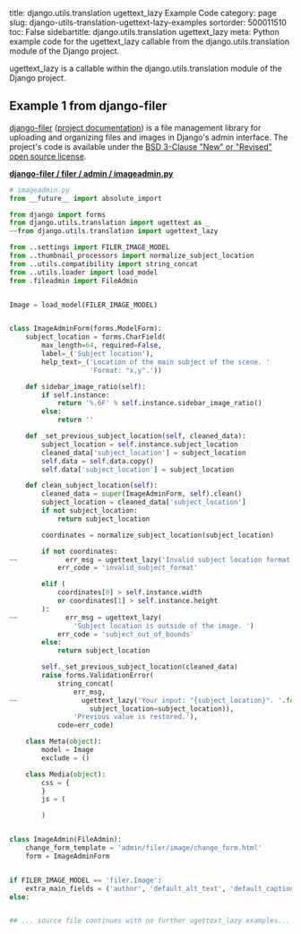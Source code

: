 title: django.utils.translation ugettext_lazy Example Code
category: page
slug: django-utils-translation-ugettext-lazy-examples
sortorder: 500011510
toc: False
sidebartitle: django.utils.translation ugettext_lazy
meta: Python example code for the ugettext_lazy callable from the django.utils.translation module of the Django project.


ugettext_lazy is a callable within the django.utils.translation module of the Django project.


## Example 1 from django-filer
[django-filer](https://github.com/divio/django-filer)
([project documentation](https://django-filer.readthedocs.io/en/latest/))
is a file management library for uploading and organizing files and images
in Django's admin interface. The project's code is available under the
[BSD 3-Clause "New" or "Revised" open source license](https://github.com/divio/django-filer/blob/develop/LICENSE.txt).

[**django-filer / filer / admin / imageadmin.py**](https://github.com/divio/django-filer/blob/develop/filer/admin/imageadmin.py)

```python
# imageadmin.py
from __future__ import absolute_import

from django import forms
from django.utils.translation import ugettext as _
~~from django.utils.translation import ugettext_lazy

from ..settings import FILER_IMAGE_MODEL
from ..thumbnail_processors import normalize_subject_location
from ..utils.compatibility import string_concat
from ..utils.loader import load_model
from .fileadmin import FileAdmin


Image = load_model(FILER_IMAGE_MODEL)


class ImageAdminForm(forms.ModelForm):
    subject_location = forms.CharField(
        max_length=64, required=False,
        label=_('Subject location'),
        help_text=_('Location of the main subject of the scene. '
                    'Format: "x,y".'))

    def sidebar_image_ratio(self):
        if self.instance:
            return '%.6F' % self.instance.sidebar_image_ratio()
        else:
            return ''

    def _set_previous_subject_location(self, cleaned_data):
        subject_location = self.instance.subject_location
        cleaned_data['subject_location'] = subject_location
        self.data = self.data.copy()
        self.data['subject_location'] = subject_location

    def clean_subject_location(self):
        cleaned_data = super(ImageAdminForm, self).clean()
        subject_location = cleaned_data['subject_location']
        if not subject_location:
            return subject_location

        coordinates = normalize_subject_location(subject_location)

        if not coordinates:
~~            err_msg = ugettext_lazy('Invalid subject location format. ')
            err_code = 'invalid_subject_format'

        elif (
            coordinates[0] > self.instance.width
            or coordinates[1] > self.instance.height
        ):
~~            err_msg = ugettext_lazy(
                'Subject location is outside of the image. ')
            err_code = 'subject_out_of_bounds'
        else:
            return subject_location

        self._set_previous_subject_location(cleaned_data)
        raise forms.ValidationError(
            string_concat(
                err_msg,
~~                ugettext_lazy('Your input: "{subject_location}". '.format(
                    subject_location=subject_location)),
                'Previous value is restored.'),
            code=err_code)

    class Meta(object):
        model = Image
        exclude = ()

    class Media(object):
        css = {
        }
        js = (

        )


class ImageAdmin(FileAdmin):
    change_form_template = 'admin/filer/image/change_form.html'
    form = ImageAdminForm


if FILER_IMAGE_MODEL == 'filer.Image':
    extra_main_fields = ('author', 'default_alt_text', 'default_caption',)
else:


## ... source file continues with no further ugettext_lazy examples...

```

